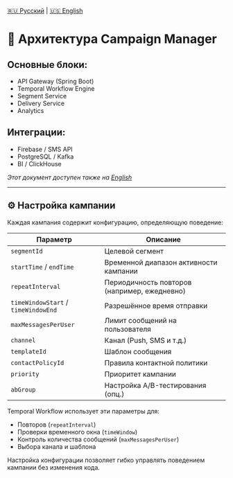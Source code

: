 [🇷🇺 Русский](../ru/architecture.md) | [🇺🇸 English](../en/architecture.md)

# 🧱 Архитектура Campaign Manager

## Основные блоки:
- API Gateway (Spring Boot)
- Temporal Workflow Engine
- Segment Service
- Delivery Service
- Analytics

## Интеграции:
- Firebase / SMS API
- PostgreSQL / Kafka
- BI / ClickHouse

_Этот документ доступен также на [English](../en/architecture.md)_

---

## ⚙️ Настройка кампании

Каждая кампания содержит конфигурацию, определяющую поведение:

| Параметр | Описание |
|----------|----------|
| `segmentId` | Целевой сегмент |
| `startTime` / `endTime` | Временной диапазон активности кампании |
| `repeatInterval` | Периодичность повторов (например, ежедневно) |
| `timeWindowStart` / `timeWindowEnd` | Разрешённое время отправки |
| `maxMessagesPerUser` | Лимит сообщений на пользователя |
| `channel` | Канал (Push, SMS и т.д.) |
| `templateId` | Шаблон сообщения |
| `contactPolicyId` | Правила контактной политики |
| `priority` | Приоритет кампании |
| `abGroup` | Настройка A/B-тестирования (опц.) |

Temporal Workflow использует эти параметры для:
- Повторов (`repeatInterval`)
- Проверки временного окна (`timeWindow`)
- Контроль количества сообщений (`maxMessagesPerUser`)
- Выбора канала и шаблона

Настройка конфигурации позволяет гибко управлять поведением кампании без изменения кода.

